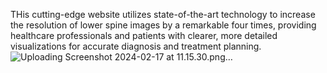 THis cutting-edge website utilizes state-of-the-art technology to increase the resolution of lower spine images by a remarkable four times, providing healthcare professionals and patients with clearer, more detailed visualizations for accurate diagnosis and treatment planning.
![Uploading Screenshot 2024-02-17 at 11.15.30.png…]()
